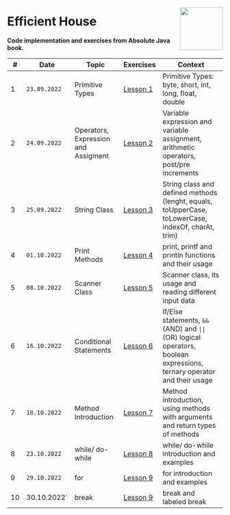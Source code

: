 ###
<img align="right" width="100" height="100" src="https://user-images.githubusercontent.com/19970595/196669301-8cd9fc25-3f95-42d2-b965-94a5063ef865.jpg"/>

# **Efficient House** #

**Code implementation and exercises from Absolute Java book.**

|#|**Date**|**Topic**|**Exercises**|**Context**|      
|-|--------|---------|-------------|-----------|      
|1|`23.09.2022`|Primitive Types|[Lesson 1](https://github.com/erenuygur/EfficientHouseJava/blob/main/src/lessons/l1/PrimitiveTypes.java)|Primitive Types: byte, short, int, long, float, double| 
|2|`24.09.2022`|Operators, Expression and Assigment|[Lesson 2](https://github.com/erenuygur/EfficientHouseJava/tree/main/src/lessons/l2)|Variable expression and variable assignment, arithmetic operators, post/pre increments|
|3|`25.09.2022`|String Class|[Lesson 3](https://github.com/erenuygur/EfficientHouseJava/tree/main/src/lessons/l3/string)|String class and defined methods<br>  (lenght, equals, toUpperCase, toLowerCase, indexOf, charAt, trim)|
|4|`01.10.2022`|Print Methods|[Lesson 4](https://github.com/erenuygur/EfficientHouseJava/tree/main/src/lessons/l4)|print, printf and println functions and their usage|
|5|`08.10.2022`|Scanner Class|[Lesson 5](https://github.com/erenuygur/EfficientHouseJava/tree/main/src/lessons/l5)|Scanner class, its usage and reading different input data|
|6|`16.10.2022`|Conditional Statements|[Lesson 6](https://github.com/erenuygur/EfficientHouseJava/tree/main/src/lessons/l6)|If/Else statements, `&&` (AND) and `\|\|` (OR) logical operators, boolean expressions, ternary operator and their usage |
|7|`18.10.2022`|Method Introduction|[Lesson 7](https://github.com/erenuygur/EfficientHouseJava/tree/main/src/lessons/l7)|Method introduction, using methods with arguments and return types of methods|
|8|`23.10.2022`|while/ do-while|[Lesson 8](https://github.com/erenuygur/EfficientHouseJava/tree/main/src/lessons/l8)|while/ do-while introduction and examples|
|9|`29.10.2022`|for|[Lesson 9](https://github.com/erenuygur/EfficientHouseJava/tree/main/src/lessons/l9)|for introduction and examples|
|10|30.10.2022`|break|[Lesson 9](https://github.com/erenuygur/EfficientHouseJava/tree/main/src/lessons/l9)|break and labeled break|
